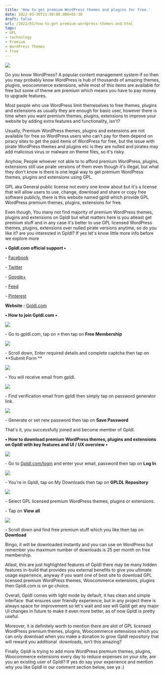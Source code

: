 ```yaml
---
title: 'How to get premium WordPress themes and plugins for free.'
date: 2022-03-30T21:50:00.000+05:30
draft: false
url: /2022/03/how-to-get-premium-wordpress-themes-and.html
tags: 
- GPL
- technology
- Premium
- WordPress Themes
- free
---
```


 [![](https://lh3.googleusercontent.com/-aB-_F-5jgQU/YkRy1IwR7uI/AAAAAAAAJ7w/fugmzaQlWisWTJohdt9Qhnc-fGDpy4G-gCNcBGAsYHQ/s1600/1648653009163731-0.png)](https://lh3.googleusercontent.com/-aB-_F-5jgQU/YkRy1IwR7uI/AAAAAAAAJ7w/fugmzaQlWisWTJohdt9Qhnc-fGDpy4G-gCNcBGAsYHQ/s1600/1648653009163731-0.png) 

  

Do you know WordPress? A popular content management system if so then you may probably know WordPress is hub of thousands of amazing themes, plugins, woocommerce extensions, while most of this items are available for free but some of theme are premium which means you have to pay money to upgrade features.

  

Most people who use WordPress limit themeselves to free themes, plugins and extensions as usually they are enough for basic user, however there is time when you want premium themes, plugins, extensions to improve your website by adding extra features and functionality, isn't?

  

Usually, Premium WordPress themes, plugins and extensions are not available for free so WordPress users who can't pay for them depend on piracy sites to get the paid items of WordPress for free, but the issue with pirate WordPress themes and plugins etc is they are nulled and pirates may add malicious virus or malware on theme files, so it's risky.

  

Anyhow, People whoever not able to to afford premium WordPress, plugins, extensions still use pirate versions of them even though it's illegal, but what they don't know is there is one legal way to get premium WordPress themes, plugins and extensions using GPL.

  

GPL aka General public license not every one know about but it's a license that will allow users to use, change, download and share or copy free software publicly, there is this website named gpldl which provide GPL WordPress premium themes, plugins, extensions for free.

  

Even though, You many not find majority of premium WordPress themes, plugins and extensions on Gpldl but what matters here is you atleast get premium stuff and in any case it's better to use GPL licensed WordPress themes, plugins, extensions over nulled pirate versions anytime, so do you like it? are you interested in Gpldl? If yes let's know little more info before we explore more

  

**• Gpldl.com official support •**

\- [Facebook](https://www.facebook.com/gpldlcom)

\- [Twitter](https://twitter.com/gpldl)

\- [Google+](https://plus.google.com/+gpldlcom/)

\- [Feed](https://gpldl.com/feed)

\- [Pinterest](http://www.pinterest.com/gpldl/)

  

**Website :** [Gpldl.com](http://Gpldl.com)

**• How to join Gpldl.com •**

 **[![](https://lh3.googleusercontent.com/-4C-CLLSf8RM/YkSDSbyNAqI/AAAAAAAAJ8Y/Gco4NgOpYbI9avvt_JZngBIN4rEgboWYQCNcBGAsYHQ/s1600/1648657222365494-0.png)](https://lh3.googleusercontent.com/-4C-CLLSf8RM/YkSDSbyNAqI/AAAAAAAAJ8Y/Gco4NgOpYbI9avvt_JZngBIN4rEgboWYQCNcBGAsYHQ/s1600/1648657222365494-0.png)** 

\- Go to gpldl.com, tap on **≡** then tap on **Free Membership**

 **[![](https://lh3.googleusercontent.com/-LKz8Cs-6fes/YkSDRX6vHJI/AAAAAAAAJ8U/ib38RS6aM0QFIZ0ZfqvFNnX9BoLrUkSnwCNcBGAsYHQ/s1600/1648657218822912-1.png)](https://lh3.googleusercontent.com/-LKz8Cs-6fes/YkSDRX6vHJI/AAAAAAAAJ8U/ib38RS6aM0QFIZ0ZfqvFNnX9BoLrUkSnwCNcBGAsYHQ/s1600/1648657218822912-1.png)** 

\- Scroll down, Enter required details and complete captcha then tap on **Submit Form **

 **[![](https://lh3.googleusercontent.com/-Ck_uDjIGkF4/YkSDQsN6IAI/AAAAAAAAJ8Q/uiLEdFAZ4y83VKvkKy0QQ3jJzJcXu4AewCNcBGAsYHQ/s1600/1648657215949668-2.png)](https://lh3.googleusercontent.com/-Ck_uDjIGkF4/YkSDQsN6IAI/AAAAAAAAJ8Q/uiLEdFAZ4y83VKvkKy0QQ3jJzJcXu4AewCNcBGAsYHQ/s1600/1648657215949668-2.png)** 

\- You will receive email from gpldl.

  

 [![](https://lh3.googleusercontent.com/-pOLdaRDTeXs/YkSDPyFKXvI/AAAAAAAAJ8M/fKoqPIXKVZ4MfuWRx5zX2EIhTO0T5oWjgCNcBGAsYHQ/s1600/1648657212006017-3.png)](https://lh3.googleusercontent.com/-pOLdaRDTeXs/YkSDPyFKXvI/AAAAAAAAJ8M/fKoqPIXKVZ4MfuWRx5zX2EIhTO0T5oWjgCNcBGAsYHQ/s1600/1648657212006017-3.png) 

  

\- Find verification email from gpldl then simply tap on password generator link.

  

 [![](https://lh3.googleusercontent.com/-E59DNZkZ5jY/YkSDO-pi2ZI/AAAAAAAAJ8I/quBD7ughBawcqBAL6WpWvjbDhGwBCrevACNcBGAsYHQ/s1600/1648657208643480-4.png)](https://lh3.googleusercontent.com/-E59DNZkZ5jY/YkSDO-pi2ZI/AAAAAAAAJ8I/quBD7ughBawcqBAL6WpWvjbDhGwBCrevACNcBGAsYHQ/s1600/1648657208643480-4.png) 

  

\- Generate or set new password then tap on **Save Password**

That's it, you successfully joined and become member of Gpldl.

  

**• How to download premium WordPress themes, plugins and extensions on Gpldl with key features and UI / UX overview •**

 **[![](https://lh3.googleusercontent.com/-IBlbH2eAkeA/YkSDOD8AmVI/AAAAAAAAJ8E/28C7qqOIw5A2eJa-wJLVCDaWPtf6n0WRACNcBGAsYHQ/s1600/1648657205233329-5.png)](https://lh3.googleusercontent.com/-IBlbH2eAkeA/YkSDOD8AmVI/AAAAAAAAJ8E/28C7qqOIw5A2eJa-wJLVCDaWPtf6n0WRACNcBGAsYHQ/s1600/1648657205233329-5.png)** 

\- Go to [Gpldl.com/login](http://Gpldl.com/login) and enter your email, password then tap on **Log In**

 **[![](https://lh3.googleusercontent.com/-lxRlQYJcWB8/YkSDNFCo4rI/AAAAAAAAJ8A/a4YZISMZt60fLEJ-R6tqevdxkC53eHLGQCNcBGAsYHQ/s1600/1648657201852446-6.png)](https://lh3.googleusercontent.com/-lxRlQYJcWB8/YkSDNFCo4rI/AAAAAAAAJ8A/a4YZISMZt60fLEJ-R6tqevdxkC53eHLGQCNcBGAsYHQ/s1600/1648657201852446-6.png)** 

\- You're in Gpldl, tap on My Downloads then tap on **GPLDL Repository**

 **[![](https://lh3.googleusercontent.com/-u0043b6odt0/YkSDMfHRRuI/AAAAAAAAJ78/cXbiW3Jx7hEYRJhf2ytGTpGYzAsVzC8WgCNcBGAsYHQ/s1600/1648657198260530-7.png)](https://lh3.googleusercontent.com/-u0043b6odt0/YkSDMfHRRuI/AAAAAAAAJ78/cXbiW3Jx7hEYRJhf2ytGTpGYzAsVzC8WgCNcBGAsYHQ/s1600/1648657198260530-7.png)** 

\- Select GPL licensed premium WordPress themes, plugins or extensions.

  

\- Tap on **View all**

 **[![](https://lh3.googleusercontent.com/-8XhNnMI9XcQ/YkSDLZ0x2_I/AAAAAAAAJ74/1ltAT3x8F5gIjjjqoyZJkfIWRTvkItuTACNcBGAsYHQ/s1600/1648657192988176-8.png)](https://lh3.googleusercontent.com/-8XhNnMI9XcQ/YkSDLZ0x2_I/AAAAAAAAJ74/1ltAT3x8F5gIjjjqoyZJkfIWRTvkItuTACNcBGAsYHQ/s1600/1648657192988176-8.png)** 

\- Scroll down and find free premium stuff which you like then tap on **Download**

Bingo, it will be downloaded instantly and you can use on WordPress but remember you maximum number of downloads is 25 per month on free membership.

  

Atlast, this are just highlighted features of Gpldl there may be many hidden features in-build that provides you external benefits to give you ultimate usage experience, anyway if you want one of best site to download GPL licensed premium WordPress themes, Woocommerce extensions, plugins then Gpldl.com is on go choice.  

  

Overall, Gpldl comes with light mode by default, it has clean and simple interface  that ensures user friendly experience, but in any project there is always space for improvement so let's wait and see will Gpldl get any major UI changes in future to make it even more better, as of now Gpldl is pretty useful.

  

Moreover, it is definitely worth to mention there are alot of GPL licensed WordPress premium themes, plugins, Woocommerce extensions which you can only download when you make a donation to grow Gpldl repository that will reward you additional  downloads, isn't this amazing? 

  

Finally, Gpldl is trying to add more WordPress premium themes, plugins, Woocommerce extensions every day to reduce expenses on your site, are you an existing user of Gpldl? If yes do say your experience and mention why you like Gpldl in our comment section below, see ya :)